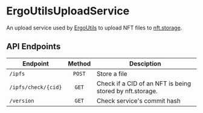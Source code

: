 # ErgoUtilsUploadService
An upload service used by [ErgoUtils](https://github.com/anon-real/ErgoUtils) to upload NFT files to [nft.storage](https://nft.storage/).

## API Endpoints
|Endpoint|Method|Desciption|
|---|:---:|---|
|`/ipfs`|`POST`|Store a file|
|`/ipfs/check/{cid}`|`GET`|Check if a CID of an NFT is being stored by nft.storage.
|`/version`|`GET`|Check service's commit hash|
